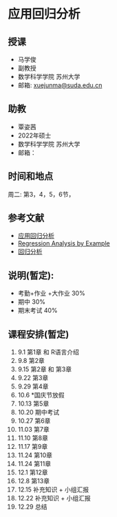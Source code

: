 # 应用回归分析
## 授课
- 马学俊
- 副教授 
- 数学科学学院  苏州大学
- 邮箱: xuejunma@suda.edu.cn
## 助教
- 覃姿茜
- 2022年硕士
- 数学科学学院  苏州大学
- 邮箱： 
## 时间和地点
周二: 第3，4，5，6节，

## 参考文献
- [应用回归分析](https://item.jd.com/12663576.html)
- 	[Regression Analysis by Example](http://www1.aucegypt.edu/faculty/hadi/RABE5/)
- [回归分析](https://item.jd.com/12144095.html)
## 说明(暂定):
- 考勤+作业 +大作业 30%
- 期中 30%
- 期末考试 40%
## 课程安排(暂定)
1. 9.1 第1章 和 R语言介绍
2. 9.8 第2章 
3. 9.15 第2章 和  第3章
4. 9.22 第3章
5. 9.29  第4章
6. 10.6  *国庆节放假
7. 10.13  第5章
8. 10.20  期中考试
9. 10.27  第6章
10. 11.03  第7章
11. 11.10  第8章
13. 11.17   第9章 
14. 11.24  第10章
15. 11.24  第11章
16. 12.1  第12章
17. 12.8  第13章
18. 12.15  补充知识 + 小组汇报
19. 12.22  补充知识 + 小组汇报
20. 12.29   总结




